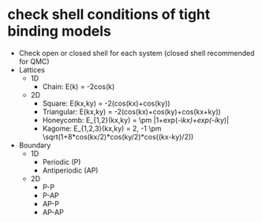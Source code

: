 # check shell conditions of tight binding models

* Check open or closed shell for each system (closed shell recommended for QMC)
* Lattices
  * 1D
    * Chain: E(k) = -2cos(k)
  * 2D
    * Square: E(kx,ky) = -2(cos(kx)+cos(ky))
    * Triangular: E(kx,ky) = -2(cos(kx)+cos(ky)+cos(kx+ky))
    * Honeycomb: E_{1,2}(kx,ky) = \pm |1+exp(-i*kx)+exp(-i*ky)|
    * Kagome: E_{1,2,3}(kx,ky) = 2, -1 \pm \sqrt(1+8*cos(kx/2)*cos(ky/2)*cos((kx-ky)/2))
* Boundary
  * 1D
    * Periodic (P)
    * Antiperiodic (AP)
  * 2D
    * P-P
    * P-AP
    * AP-P
    * AP-AP
  
